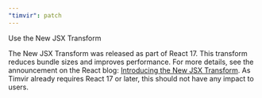 ```yaml
---
"timvir": patch
---
```


Use the New JSX Transform

The New JSX Transform was released as part of React 17.
This transform reduces bundle sizes and improves performance.
For more details, see the announcement on the React blog: [Introducing the New JSX Transform](https://legacy.reactjs.org/blog/2020/09/22/introducing-the-new-jsx-transform.html).
As Timvir already requires React 17 or later, this should not have any impact to users.
